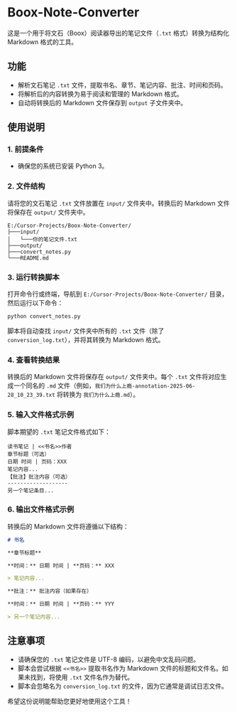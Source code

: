 # Boox-Note-Converter

这是一个用于将文石（Boox）阅读器导出的笔记文件（`.txt` 格式）转换为结构化 Markdown 格式的工具。

## 功能

-   解析文石笔记 `.txt` 文件，提取书名、章节、笔记内容、批注、时间和页码。
-   将解析后的内容转换为易于阅读和管理的 Markdown 格式。
-   自动将转换后的 Markdown 文件保存到 `output` 子文件夹中。

## 使用说明

### 1. 前提条件

-   确保您的系统已安装 Python 3。

### 2. 文件结构

请将您的文石笔记 `.txt` 文件放置在 `input/` 文件夹中。转换后的 Markdown 文件将保存在 `output/` 文件夹中。

```
E:/Cursor-Projects/Boox-Note-Converter/
├───input/
│   └───你的笔记文件.txt
├───output/
├───convert_notes.py
└───README.md
```

### 3. 运行转换脚本

打开命令行或终端，导航到 `E:/Cursor-Projects/Boox-Note-Converter/` 目录，然后运行以下命令：

```bash
python convert_notes.py
```

脚本将自动查找 `input/` 文件夹中所有的 `.txt` 文件（除了 `conversion_log.txt`），并将其转换为 Markdown 格式。

### 4. 查看转换结果

转换后的 Markdown 文件将保存在 `output/` 文件夹中。每个 `.txt` 文件将对应生成一个同名的 `.md` 文件（例如，`我们为什么上瘾-annotation-2025-06-28_10_23_39.txt` 将转换为 `我们为什么上瘾.md`）。

### 5. 输入文件格式示例

脚本期望的 `.txt` 笔记文件格式如下：

```
读书笔记 | <<书名>>作者
章节标题（可选）
日期 时间 | 页码：XXX
笔记内容...
【批注】批注内容（可选）
-------------------
另一个笔记条目...
```

### 6. 输出文件格式示例

转换后的 Markdown 文件将遵循以下结构：

```markdown
# 书名

**章节标题**

**时间：** 日期 时间 | **页码：** XXX

> 笔记内容...

**批注：** 批注内容（如果存在）

**时间：** 日期 时间 | **页码：** YYY

> 另一个笔记内容...
```

## 注意事项

-   请确保您的 `.txt` 笔记文件是 UTF-8 编码，以避免中文乱码问题。
-   脚本会尝试根据 `<<书名>>` 提取书名作为 Markdown 文件的标题和文件名。如果未找到，将使用 `.txt` 文件名作为替代。
-   脚本会忽略名为 `conversion_log.txt` 的文件，因为它通常是调试日志文件。

希望这份说明能帮助您更好地使用这个工具！
